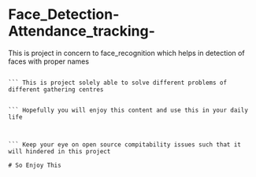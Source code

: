 # Face_Detection-Attendance_tracking-
This is project in  concern to face_recognition which helps in detection of faces with proper names


``` This is dynamic project you can enhance this concept to a overwhelming extent so that you can get rid for different computer vision tactics and make it on large scale to solve real world problems and enhace day-to-day livihood.

``` This is project solely able to solve different problems of different gathering centres


``` Hopefully you will enjoy this content and use this in your daily life



``` Keep your eye on open source compitability issues such that it will hindered in this project

# So Enjoy This
